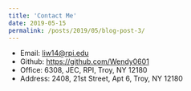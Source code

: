 ```yaml
---
title: 'Contact Me'
date: 2019-05-15
permalink: /posts/2019/05/blog-post-3/
---
```

* Email: liw14@rpi.edu
* Github: https://github.com/Wendy0601
* Office: 6308, JEC, RPI, Troy, NY 12180
* Address: 2408, 21st Street, Apt 6, Troy, NY 12180

